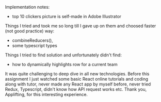Implementation notes:

- top 10 clickers picture is self-made in Adobe Illustrator

Things I tried and took me so long till I gave up on them and choosed faster (not good practice) way:
- combineReducers(),
- some typescript types

Things I tried to find solution and unfortunately didn't find:
- how to dynamically highlights row for a current team

It was quite challenging to deep dive in all new technologies. Before this assignment I just watched some basic React online tutorials and coding along with tutor, never made any React app by myself before, never tried Redux, Typescript, didn't know how API request works etc. Thank you, Applifting, for this interesting experience.

